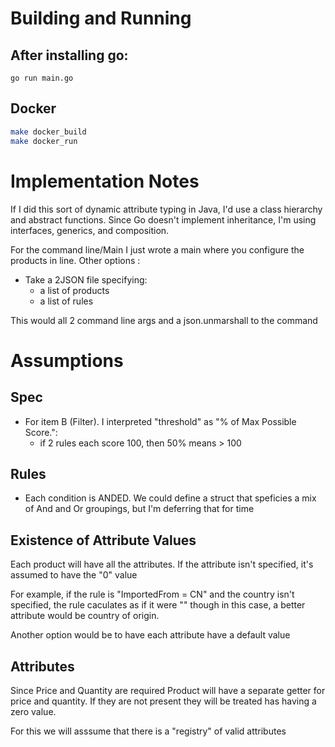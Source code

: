 
# Building and Running
## After installing go:
  `go run main.go`

## Docker

```bash
make docker_build
make docker_run
```

# Implementation Notes

If I did this sort of dynamic attribute typing in Java, I'd use a class hierarchy and abstract functions. Since 
Go doesn't implement inheritance, I'm using interfaces, generics, and composition.

For the command line/Main I just wrote a main where you configure the products in line. 
Other options  :

- Take a 2JSON file specifying:
  - a list of products 
  - a list of rules

This would all 2 command line args and a json.unmarshall to the command


# Assumptions

## Spec

- For item B (Filter). I interpreted "threshold" as "% of Max Possible Score.":
  - if 2 rules each score 100, then 50% means > 100

## Rules

- Each condition is ANDED. We could define a struct that speficies a mix of And and Or groupings, but I'm deferring that for time

## Existence of Attribute Values

Each product will have all the attributes. If the attribute isn't specified, it's assumed to have the "0" value

For example, if the rule is "ImportedFrom = CN" and the country isn't specified, the rule caculates as if it were "" 
though in this case, a better attribute would be country of origin.

Another option would be to have each attribute have a default value

## Attributes

Since Price and Quantity are required Product will have a separate getter for price and quantity. 
If they are not present they will be treated has having a zero value.

For this we will asssume that there is a "registry" of valid attributes

